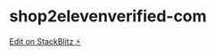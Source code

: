 # shop2elevenverified-com

[Edit on StackBlitz ⚡️](https://stackblitz.com/edit/shop2elevenverified-com)